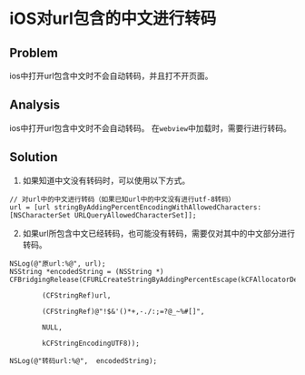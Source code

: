 # iOS对url包含的中文进行转码

## Problem 

ios中打开url包含中文时不会自动转码，并且打不开页面。

## Analysis

ios中打开url包含中文时不会自动转码。
在`webview`中加载时，需要行进行转码。

## Solution

1. 如果知道中文没有转码时，可以使用以下方式。

``` ObjC c
// 对url中的中文进行转码（如果已知url中的中文没有进行utf-8转码）
url = [url stringByAddingPercentEncodingWithAllowedCharacters:[NSCharacterSet URLQueryAllowedCharacterSet]];
```

2. 如果url所包含中文已经转码，也可能没有转码，需要仅对其中的中文部分进行转码。

``` objc
NSLog(@"原url:%@", url);
NSString *encodedString = (NSString *)
CFBridgingRelease(CFURLCreateStringByAddingPercentEscape(kCFAllocatorDefault,
                                                          
        (CFStringRef)url,
                                                          
        (CFStringRef)@"!$&'()*+,-./:;=?@_~%#[]",
                                                          
        NULL,
                                                          
        kCFStringEncodingUTF8));

NSLog(@"转码url:%@",  encodedString);
```